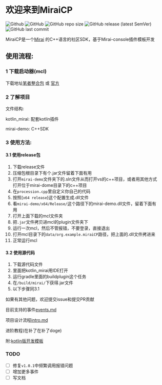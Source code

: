 # 欢迎来到MiraiCP
![Github](https://img.shields.io/badge/Author-Nambers-blue) ![GitHub](https://img.shields.io/github/license/Nambers/MiraiCP) ![GitHub repo size](https://img.shields.io/github/repo-size/Nambers/MiraiCP) ![GitHub release (latest SemVer)](https://img.shields.io/github/v/release/Nambers/MiraiCP) ![GitHub last commit](https://img.shields.io/github/last-commit/Nambers/MiraiCP)

MiraiCP是一个[Mirai](https://github.com/mamoe/mirai) 的C++语言的社区SDK，基于Mirai-console插件模板开发

## 使用流程:

### 1 下载启动器(mcl)
下载地址[笔者整合包](https://github.com/Nambers/MiraiEXE) 或 [官方](https://github.com/iTXTech/mirai-console-loader/)

### 2 了解项目

文件结构:

kotlin_mirai: 配套kotlin插件

mirai-demo: C++SDK

### 3 使用方法:

#### 3.1 使用release包
1. 下载release文件
2. 压缩包根目录下有个.jar文件留着下面有用
3. 打开`mirai-demo`文件夹下的.sln文件从而打开vs的c++项目，或者用其他方式打开位于mirai-dome目录下的c++项目
4. 在`procession.cpp`里自定义你自己的代码
5. 按照(`x64 release`)这个配置生成.dll文件
6. 看`mirai-demo/x64/Release/`这个路径下的mirai-demo.dll文件，留着下面有用
7. 打开上面下载的mcl文件夹
8. 把`.jar`文件拷贝进mcl的plugin文件夹下
9. 运行一次mcl，然后不管报错，不要登录，直接退出
10. 打开mcl目录下的`data/org.example.miraiCP`路径，把上面的.dll文件拷进来
11. 正常运行mcl
#### 3.2 使用源代码
1. 下载源代码文件
2. 里面把kotlin_mirai用IDE打开
3. 运行gradle里面的buildplugin这个任务
4. 在`/build/mirai/`下获得.jar文件
5. 以下步骤同3.1


如果有其他问题，欢迎提交issue和提交PR贡献

目前支持的事件[events.md](https://github.com/Nambers/MiraiCP/blob/master/doc/events.md)

项目设计流程[intro.md](https://github.com/Nambers/MiraiCP/blob/master/doc/intro.md)

进阶教程(在补了在补了doge)

附:[kotlin版开发模板](https://github.com/Nambers/mirai_kotlin_example)

### TODO
- [ ] 修复`v1.0.1`中频繁调用报错问题
- [ ] 增加更多事件
- [ ] 写文档